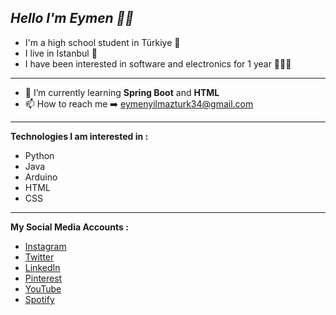 ***Hello I'm Eymen 👋🏻***
---
- I'm a high school student in Türkiye 🏫
- I live in Istanbul 🌆
- I have been interested in software and electronics for 1 year 👨🏻‍💻
---
- 🌱 I’m currently learning **Spring Boot** and **HTML**
- 📫 How to reach me ➡️ eymenyilmazturk34@gmail.com
---
**Technologies I am interested in :**
- Python
- Java
- Arduino
- HTML
- CSS
---
**My Social Media Accounts :**
- [Instagram](https://instagram.com/eymenyilmazturkk)
- [Twitter](https://twitter.com/eymenyilmazturk)
- [LinkedIn](https://www.linkedin.com/in/eymen-y%C4%B1lmazt%C3%BCrk-54023a264/)
- [Pinterest](https://tr.pinterest.com/eymenyilmazturk/)
- [YouTube](https://www.youtube.com/channel/UCjNJ24yf1wT4oNUqbCvXKWw)
- [Spotify](https://open.spotify.com/user/31krztthvazlzif5gcewp7pjqvqi)
